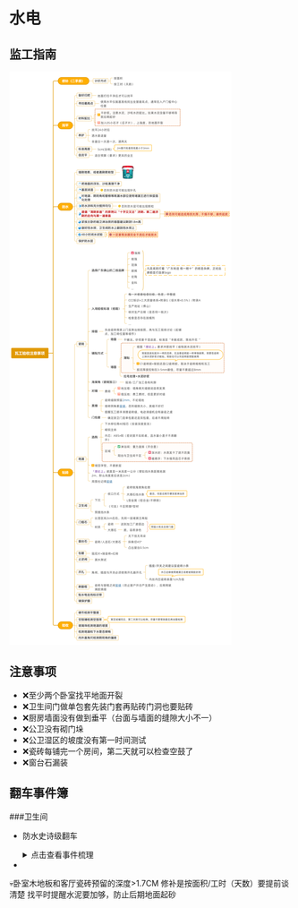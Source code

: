 # 水电

## 监工指南
![避坑攻略](images/瓦工攻略.png "监工指南")

## 注意事项

- ❌至少两个卧室找平地面开裂
- ❌卫生间门做单包套先装门套再贴砖门洞也要贴砖
- ❌厨房墙面没有做到垂平（台面与墙面的缝隙大小不一）
- ❌公卫没有砌门垛
- ❌公卫湿区的坡度没有第一时间测试
- ❌瓷砖每铺完一个房间，第二天就可以检查空鼓了
- ❌窗台石漏装

## 翻车事件簿

###卫生间
- 防水史诗级翻车
  <details>
    <summary>点击查看事件梳理</summary>
    <img src="/images/防水翻车事件梳理.png" alt="防水翻车事件梳理" width="400">
  </details>
  
-

💀卧室木地板和客厅瓷砖预留的深度>1.7CM
修补是按面积/工时（天数）要提前谈清楚
找平时提醒水泥要加够，防止后期地面起砂


